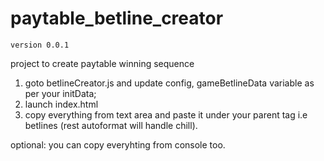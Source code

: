 # paytable_betline_creator

```
version 0.0.1
```

project to create paytable winning sequence

1. goto betlineCreator.js and update config, gameBetlineData variable as per your initData;
2. launch index.html
3. copy everything from text area and paste it under your parent tag i.e betlines (rest autoformat will handle chill).

optional: you can copy everyhting from console too.

